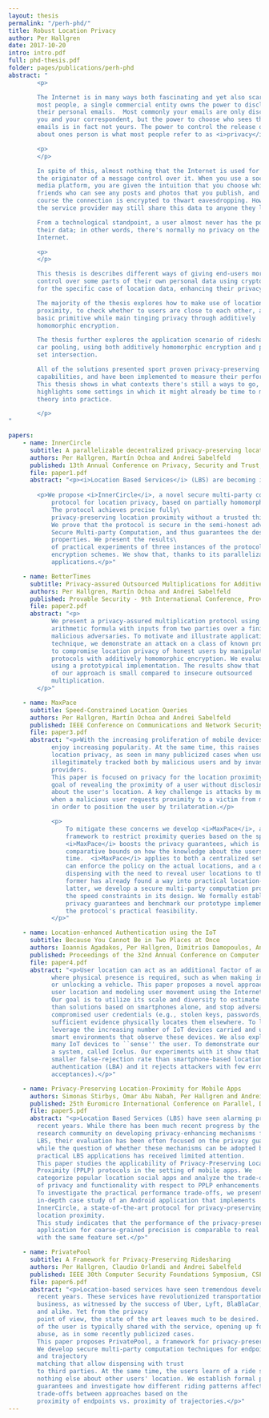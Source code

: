 ```yaml
---
layout: thesis
permalink: "/perh-phd/"
title: Robust Location Privacy
author: Per Hallgren
date: 2017-10-20
intro: intro.pdf
full: phd-thesis.pdf
folder: pages/publications/perh-phd
abstract: "
        <p>

        The Internet is in many ways both fascinating and yet also scary. For
        most people, a single commercial entity owns the power to disclose all
        their personal emails.  Most commonly your emails are only disclosed to
        you and your correspondent, but the power to choose who sees these
        emails is in fact not yours. The power to control the release of data
        about ones person is what most people refer to as <i>privacy</i>

        <p>
        </p>

        In spite of this, almost nothing that the Internet is used for gives
        the originator of a message control over it. When you use a social
        media platform, you are given the intuition that you choose which
        friends who can see any posts and photos that you publish, and of
        course the connection is encrypted to thwart eavesdropping. However,
        the service provider may still share this data to anyone they like.

        From a technological standpoint, a user almost never has the power of
        their data; in other words, there's normally no privacy on the
        Internet.

        <p>
        </p>

        This thesis is describes different ways of giving end-users more
        control over some parts of their own personal data using cryptography
        for the specific case of location data, enhancing their privacy.

        The majority of the thesis explores how to make use of location
        proximity, to check whether to users are close to each other, as a
        basic primitive while main tinging privacy through additively
        homomorphic encryption.

        The thesis further explores the application scenario of ridesharing, or
        car pooling, using both additively homomorphic encryption and private
        set intersection.

        All of the solutions presented sport proven privacy-preserving
        capabilities, and have been implemented to measure their performance.
        This thesis shows in what contexts there's still a ways to go, but also
        highlights some settings in which it might already be time to move
        theory into practice.

        </p>
"

papers:
    - name: InnerCircle
      subtitle: A parallelizable decentralized privacy-preserving location proximity protocol
      authors: Per Hallgren, Martín Ochoa and Andrei Sabelfeld
      published: 13th Annual Conference on Privacy, Security and Trust, PST 2015
      file: paper1.pdf
      abstract: "<p><i>Location Based Services</i> (LBS) are becoming increasingly popular. Users enjoy a wide range of services from tracking a lost phone to querying for nearby restaurants or nearby tweets. However, many users are concerned about sharing their location. A major challenge is achieving the privacy of LBS without hampering the utility. This paper focuses on the problem of <i>location proximity</i>, where principals are willing to reveal whether they are within a certain distance from each other. Yet the principals are <i>privacy-sensitive</i>, not willing to reveal any further information about their locations, nor the distance.</p>
        
        <p>We propose <i>InnerCircle</i>, a novel secure multi-party computation 
            protocol for location privacy, based on partially homomorphic encryption.
            The protocol achieves precise fully\
            privacy-preserving location proximity without a trusted third party in a single round trip.
            We prove that the protocol is secure in the semi-honest adversary model of
            Secure Multi-party Computation, and thus guarantees the desired privacy
            properties. We present the results\
            of practical experiments of three instances of the protocol using different
            encryption schemes. We show that, thanks to its parallelizability, the protocol scales well to practical
            applications.</p>"

    - name: BetterTimes
      subtitle: Privacy-assured Outsourced Multiplications for Additively Homomorphic Encryption on Finite Fields
      authors: Per Hallgren, Martín Ochoa and Andrei Sabelfeld
      published: Provable Security - 9th International Conference, ProvSec 2015
      file: paper2.pdf
      abstract: "<p>
            We present a privacy-assured multiplication protocol using which an arbitrary
            arithmetic formula with inputs from two parties over a finite field &#x1D53D;<sub>p</sub> can be jointly computed on encrypted data using an additively homomorphic encryption scheme. Our protocol is secure against
            malicious adversaries. To motivate and illustrate applications of this
            technique, we demonstrate an attack on a class of known protocols showing how
            to compromise location privacy of honest users by manipulating messages in
            protocols with additively homomorphic encryption. We evaluate our approach
            using a prototypical implementation. The results show that the added overhead
            of our approach is small compared to insecure outsourced
            multiplication.
        </p>"

    - name: MaxPace
      subtitle: Speed-Constrained Location Queries
      authors: Per Hallgren, Martín Ochoa and Andrei Sabelfeld
      published: IEEE Conference on Communications and Network Security, CNS 2016
      file: paper3.pdf
      abstract: "<p>With the increasing proliferation of mobile devices, location-based services
            enjoy increasing popularity. At the same time, this raises concerns regarding
            location privacy, as seen in many publicized cases when user location is
            illegitimately tracked both by malicious users and by invasive service
            providers.
            This paper is focused on privacy for the location proximity problem, with the
            goal of revealing the proximity of a user without disclosing any other data
            about the user's location. A key challenge is attacks by multiple requests,
            when a malicious user requests proximity to a victim from multiple locations
            in order to position the user by trilateration.</p>

            <p>
                To mitigate these concerns we develop <i>MaxPace</i>, a general policy
                framework to restrict proximity queries based on the speed of the requester.
                <i>MaxPace</i> boosts the privacy guarantees, which is demonstrated by
                comparative bounds on how the knowledge about the users' location changes over
                time.  <i>MaxPace</i> applies to both a centralized setting, where the server
                can enforce the policy on the actual locations, and a decentralized setting,
                dispensing with the need to reveal user locations to the service provider. The
                former has already found a way into practical location-based services.  For the
                latter, we develop a secure multi-party computation protocol that incorporates
                the speed constraints in its design. We formally establish the protocol's
                privacy guarantees and benchmark our prototype implementation to demonstrate
                the protocol's practical feasibility.
            </p>"

    - name: Location-enhanced Authentication using the IoT
      subtitle: Because You Cannot Be in Two Places at Once
      authors: Ioannis Agadakos, Per Hallgren, Dimitrios Damopoulos, Andrei Sabelfeld and Georgios Portokalidis
      published: Proceedings of the 32nd Annual Conference on Computer Security Applications, ACSAC 2016
      file: paper4.pdf
      abstract: "<p>User location can act as an additional factor of authentication in scenarios
            where physical presence is required, such as when making in-person purchases
            or unlocking a vehicle. This paper proposes a novel approach for estimating
            user location and modeling user movement using the Internet of Things (IoT).
            Our goal is to utilize its scale and diversity to estimate location more robustly,
            than solutions based on smartphones alone, and stop adversaries from using
            compromised user credentials (e.g., stolen keys, passwords, etc.), when
            sufficient evidence physically locates them elsewhere. To locate users, we
            leverage the increasing number of IoT devices carried and used by them and the
            smart environments that observe these devices. We also exploit the ability of
            many IoT devices to ``sense'' the user. To demonstrate our approach, we build
            a system, called Icelus. Our experiments with it show that it exhibits a
            smaller false-rejection rate than smartphone-based location-based
            authentication (LBA) and it rejects attackers with few errors (i.e., false
            acceptances).</p>"

    - name: Privacy-Preserving Location-Proximity for Mobile Apps
      authors: Simonas Stirbys, Omar Abu Nabah, Per Hallgren and Andrei Sabelfeld
      published: 25th Euromicro International Conference on Parallel, Distributed and Network-based Processing, PDP 2017,
      file: paper5.pdf
      abstract: "<p>Location Based Services (LBS) have seen alarming privacy breaches in
        recent years. While there has been much recent progress by the
        research community on developing privacy-enhancing mechanisms for
        LBS, their evaluation has been often focused on the privacy guarantees,
        while the question of whether these mechanisms can be adopted by
        practical LBS applications has received limited attention.
        This paper studies the applicability of Privacy-Preserving Location
        Proximity (PPLP) protocols in the setting of mobile apps. We
        categorize popular location social apps and analyze the trade-offs
        of privacy and functionality with respect to PPLP enhancements.
        To investigate the practical performance trade-offs, we present an
        in-depth case study of an Android application that implements
        InnerCircle, a state-of-the-art protocol for privacy-preserving
        location proximity.
        This study indicates that the performance of the privacy-preserving
        application for coarse-grained precision is comparable to real applications
        with the same feature set.</p>"

    - name: PrivatePool
      subtitle: A Framework for Privacy-Preserving Ridesharing
      authors: Per Hallgren, Claudio Orlandi and Andrei Sabelfeld
      published: IEEE 30th Computer Security Foundations Symposium, CSF 2017
      file: paper6.pdf
      abstract: "<p>Location-based services have seen tremendous developments over the
        recent years. These services have revolutionized transportation
        business, as witnessed by the success of Uber, Lyft, BlaBlaCar,
        and alike. Yet from the privacy
        point of view, the state of the art leaves much to be desired. The location
        of the user is typically shared with the service, opening up for privacy
        abuse, as in some recently publicized cases.
        This paper proposes PrivatePool, a framework for privacy-preserving ridesharing.
        We develop secure multi-party computation techniques for endpoint
        and trajectory
        matching that allow dispensing with trust
        to third parties. At the same time, the users learn of a ride segment they can share and
        nothing else about other users' location. We establish formal privacy
        guarantees and investigate how different riding patterns affect the privacy, utility, and performance
        trade-offs between approaches based on the
        proximity of endpoints vs. proximity of trajectories.</p>"
---
```

